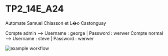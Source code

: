 # TP2_14E_A24
Automate
Samuel Chiasson et L�o Castonguay

Compte admin --> Username : george | Password : werwer
Compte normal --> Username : steve | Password : werwer 


![example workflow](https://github.com/Sam21217/14E-TP3/actions/workflows/dotnet.yml/badge.svg?branch=main&event=push)
